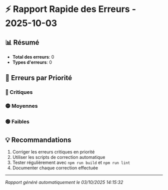 # ⚡ Rapport Rapide des Erreurs - 2025-10-03

## 📊 Résumé
- **Total des erreurs**: 0
- **Types d'erreurs**: 0

## 🎯 Erreurs par Priorité

### 🔴 Critiques


### 🟡 Moyennes  


### 🟢 Faibles


## 💡 Recommandations
1. Corriger les erreurs critiques en priorité
2. Utiliser les scripts de correction automatique
3. Tester régulièrement avec `npm run build` et `npm run lint`
4. Documenter chaque correction effectuée

---
*Rapport généré automatiquement le 03/10/2025 14:15:32*
